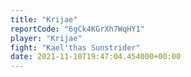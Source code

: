```yaml
---
title: "Krijae"
reportCode: "6gCk4KGrXh7WqHY1"
player: "Krijae"
fight: "Kael'thas Sunstrider"
date: 2021-11-10T19:47:04.454000+00:00
---
```

